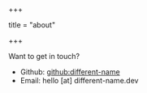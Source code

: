 +++

title = "about"

+++

Want to get in touch?

- Github: [github:different-name](https://github.com/different-name)
- Email: hello [at] different-name.dev
